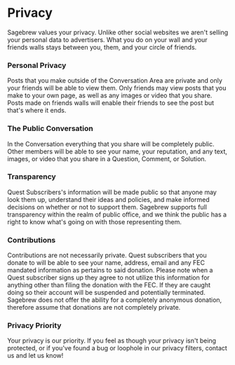 # Privacy #

Sagebrew values your privacy. Unlike other social websites we aren't selling your personal data to advertisers. What you do on your wall and your friends walls stays between you, them, and your circle of friends.

### Personal Privacy ###

Posts that you make outside of the Conversation Area are private and only your friends will be able to view them. Only friends may view posts that you make to your own page, as well as any images or video that you share. Posts made on friends walls will enable their friends to see the post but that's where it ends.

### The Public Conversation ###

In the Conversation everything that you share will be completely public. Other members will be able to see your name, your reputation, and any text, images, or video that you share in a Question, Comment, or Solution.

### Transparency ###

Quest Subscribers's information will be made public so that anyone may look them up, understand their ideas and policies, and make informed decisions on whether or not to support them. Sagebrew supports full transparency within the realm of public office, and we think the public has a right to know what's going on with those representing them.

### Contributions ###
Contributions are not necessarily private. Quest subscribers that you donate to will be able to see your name, address, email and any FEC mandated information as pertains to said donation. Please note when a Quest subscriber signs up they agree to not utilize this information for anything other than filing the donation with the FEC. If they are caught doing so their account will be suspended and potentially terminated. Sagebrew does not offer the ability for a completely anonymous donation, therefore assume that donations are not completely private. 

### Privacy Priority
Your privacy is our priority. If you feel as though your privacy isn't being protected, or if you've found a bug or loophole in our privacy filters, contact us and let us know!
